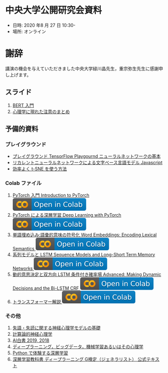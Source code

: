 # 中央大学公開研究会資料

- 日時: 2020 年8 月 27 日 10:30-
- 場所: オンライン

# 謝辞

講演の機会を与えていただきました中央大学緑川晶先生，重宗弥生先生に感謝申し上げます。

## スライド

1. [BERT 入門](https://jpa-bert.github.io/slides/2020jpa-bert_slides.html)
2. [心理学に現れた注意のまとめ](https://jpa-bert.github.io/slides/2020jpa-bert_slides2.html#(2))


## 予備的資料

### プレイグラウンド

- [プレイグラウンド TensorFlow Playgournd ニューラルネットワークの基本](https://project-ccap.github.io/tensorflow-playground/)
- [リカレントニューラルネットワークによる文字ベース言語モデル Javascript](https://komazawa-deep-learning.github.io/character_demo.html)
- [効率よく t-SNE を使う方法](https://project-ccap.github.io/misread-tsne/index.html)

### Colab ファイル

1. [PyTorch 入門 Introduction to PyTorch <img src="/assets/colab_icon.svg">](https://colab.research.google.com/github/JPA-BERT/jpa-bert.github.io/blob/master/notebooks/2020_0723pytorch_tutorial.ipynb)
2. [PyTorch による深層学習 Deep Learning with PyTorch <img src="/assets/colab_icon.svg">](https://colab.research.google.com/github/JPA-BERT/jpa-bert.github.io/blob/master/notebooks/2020_0722deep_learning_tutorial.ipynb)
3. [単語埋め込み:語彙的意味の符号化 Word Embeddings: Encoding Lexical Semantics <img src="/assets/colab_icon.svg">](https://colab.research.google.com/github/JPA-BERT/jpa-bert.github.io/blob/master/notebooks/2020_0722word_embeddings_tutorial.ipynb)
4. [系列モデルと LSTM Sequence Models and Long-Short Term Memory Networks <img src="/assets/colab_icon.svg">](https://colab.research.google.com/github/JPA-BERT/jpa-bert.github.io/blob/master/notebooks/2020_0722sequence_models_tutorial.ipynb)
5. [動的意思決定と双方向 LSTM 条件付き確率場 Advanced: Making Dynamic Decisions and the Bi-LSTM CRF <img src="/assets/colab_icon.svg">](https://colab.research.google.com/github/JPA-BERT/jpa-bert.github.io/blob/master/notebooks/2020_0722advanced_tutorial.ipynb)
6. [トランスフォーマー解説 <img src="/assets/colab_icon.svg">](https://colab.research.google.com/github/JPA-BERT/jpa-bert.github.io/blob/master/notebooks/2020_0722Annotated_Attention_is_All_You_Need.ipynb)

### その他

1. [失語・失読に関する神経心理学モデルの基礎](https://github.com/ShinAsakawa/wbai_aphasia/blob/master/2019Primer_AphasiaDyslexia.pdf)
2. [計算論的神経心理学](https://project-ccap.github.io/2020computational_neuropsychology.pdf)
2. [AI白書 2019, 2018](https://www.ipa.go.jp/ikc/info/20181030.html)
3. [ディープラーニング，ビッグデータ，機械学習あるいはその心理学](https://www.sh%20in-yo-sha.co.jp/book/b455586.html)
4. [Python で体験する深層学習](http://www.coronasha.co.jp/np/isbn/9784%20339028515/)
5. [深層学習教科書 ディープラーニング G検定（ジェネラリスト） 公式テキスト](https://www.shoeisha.co.jp/book/detail%20/9784798157559)


